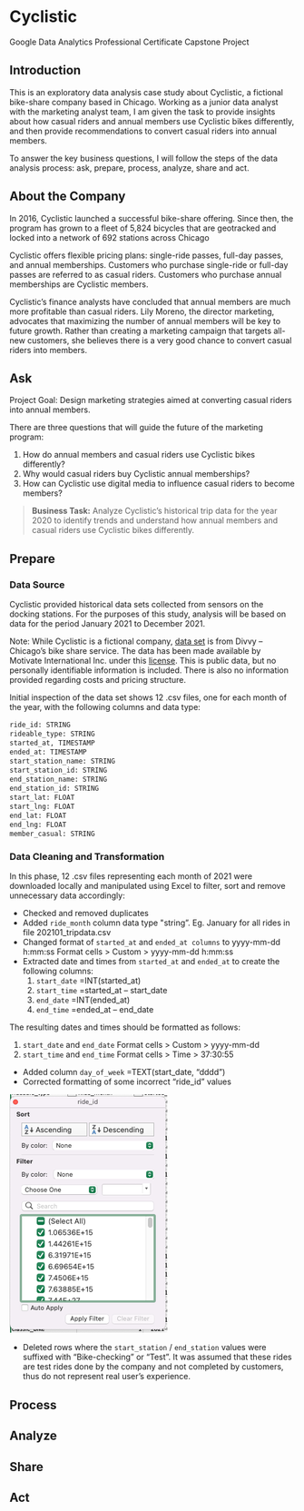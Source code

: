 # Cyclistic
Google Data Analytics Professional Certificate Capstone Project

## Introduction
This is an exploratory data analysis case study about Cyclistic, a fictional bike-share company based in Chicago. Working as a junior data analyst with the marketing analyst team, I am given the task to provide insights about how casual riders and annual members use Cyclistic bikes differently, and then provide recommendations to convert casual riders into annual members.

To answer the key business questions, I will follow the steps of the data analysis process: ask, prepare, process, analyze, share and act.

## About the Company
In 2016, Cyclistic launched a successful bike-share offering. Since then, the program has grown to a fleet of 5,824 bicycles that are geotracked and locked into a network of 692 stations across Chicago

Cyclistic offers flexible pricing plans: single-ride passes, full-day passes, and annual memberships. Customers who purchase single-ride or full-day passes are referred to as casual riders. Customers who purchase annual memberships are Cyclistic members. 

Cyclistic’s finance analysts have concluded that annual members are much more profitable than casual riders. Lily Moreno, the director marketing, advocates that maximizing the number of annual members will be key to future growth. Rather than creating a marketing campaign that targets all-new customers, she believes there is a very good chance to convert casual riders into members. 

## Ask
Project Goal: Design marketing strategies aimed at converting casual riders into annual members. 

There are three questions that will guide the future of the marketing program:
1.	How do annual members and casual riders use Cyclistic bikes differently? 
2.	Why would casual riders buy Cyclistic annual memberships? 
3.	How can Cyclistic use digital media to influence casual riders to become members? 

>**Business Task:** Analyze Cyclistic’s historical trip data for the year 2020 to identify trends and understand how annual members and casual riders use Cyclistic bikes differently.

## Prepare
### Data Source
Cyclistic provided historical data sets collected from sensors on the docking stations. For the purposes of this study, analysis will be based on data for the period January 2021 to December 2021. 

Note: While Cyclistic is a fictional company, [data set](https://divvy-tripdata.s3.amazonaws.com/index.html) is from Divvy – Chicago’s bike share service. The data has been made available by Motivate International Inc. under this [license](https://ride.divvybikes.com/data-license-agreement). This is public data, but no personally identifiable information is included. There is also no information provided regarding costs and pricing structure.

Initial inspection of the data set shows 12 .csv files, one for each month of the year, with the following columns and data type:
```
ride_id: STRING
rideable_type: STRING
started_at, TIMESTAMP
ended_at: TIMESTAMP
start_station_name: STRING
start_station_id: STRING
end_station_name: STRING
end_station_id: STRING
start_lat: FLOAT
start_lng: FLOAT
end_lat: FLOAT
end_lng: FLOAT
member_casual: STRING
```
### Data Cleaning and Transformation
In this phase, 12 .csv files representing each month of 2021 were downloaded locally and manipulated using Excel to filter, sort and remove unnecessary data accordingly:

- Checked and removed duplicates
- Added `ride_month` column data type "string”. Eg. January for all rides in file 202101_tripdata.csv
- Changed format of `started_at` and `ended_at columns` to yyyy-mm-dd h:mm:ss
  Format cells > Custom > yyyy-mm-dd h:mm:ss
- Extracted date and times from `started_at` and `ended_at` to create the following columns:
  1.  `start_date`	=INT(started_at)  
  2.  `start_time`	=started_at – start_date
  3.  `end_date`	=INT(ended_at)
  4.  `end_time`	=ended_at – end_date

 The resulting dates and times should be formatted as follows:
 1. `start_date` and `end_date` 	Format cells > Custom > yyyy-mm-dd
 2. `start_time` and `end_time`	Format cells > Time > 37:30:55
 - Added column `day_of_week` =TEXT(start_date, “dddd”)
 - Corrected formatting of some incorrect “ride_id” values
 
![incorrect ride_id values](https://github.com/aMorris2016/Cyclistic/blob/main/incorrect_ride_id.png)

- Deleted rows where the `start_station` / `end_station` values were suffixed with “Bike-checking” or “Test”. It was assumed that these rides are test rides done by the company and not completed by customers, thus do not represent real user’s experience.




## Process

## Analyze

## Share

## Act


